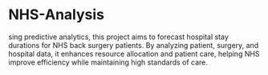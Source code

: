 # NHS-Analysis
sing predictive analytics, this project aims to forecast hospital stay durations for NHS back surgery patients. By analyzing patient, surgery, and hospital data, it enhances resource allocation and patient care, helping NHS improve efficiency while maintaining high standards of care.
